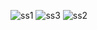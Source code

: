 ![ss1](https://github.com/hakanozer/tukcell_kotlin_2024/assets/83172478/e70b920b-52f2-41bc-ad7e-08b75eae046a)
![ss3](https://github.com/hakanozer/tukcell_kotlin_2024/assets/83172478/3573b712-c00e-43eb-8f3d-8df32b0cdb63)
![ss2](https://github.com/hakanozer/tukcell_kotlin_2024/assets/83172478/1ec4cd3d-20d0-425a-b9c3-c85d20355ae3)
